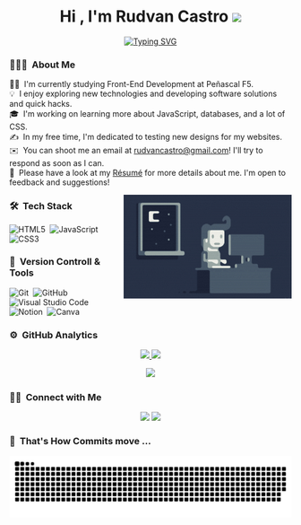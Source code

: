 
<h1 align="center"><b>Hi , I'm Rudvan Castro </b><img src="https://media.giphy.com/media/hvRJCLFzcasrR4ia7z/giphy.gif" width="35"></h1>
<!--  -->
<p align="center">
<a href="https://git.io/typing-svg"><img src="https://readme-typing-svg.herokuapp.com?font=Fira+Code&size=30&pause=1000&center=true&vCenter=true&width=800&lines=Love+to+learn+new+stuffs.;Active+Learner%2FResearcher.;Self-taught+Front-end+developer." alt="Typing SVG" /></a>  
</p>


### 👨🏻‍💻 &nbsp;About Me

👨‍💻 &nbsp;I'm currently studying Front-End Development at Peñascal F5.\
💡 &nbsp;I enjoy exploring new technologies and developing software solutions and quick hacks.\
🎓 &nbsp;I'm working on learning more about JavaScript, databases, and a lot of CSS.\
✍️ &nbsp;In my free time, I'm dedicated to testing new designs for my websites.\
✉️ &nbsp;You can shoot me an email at rudvancastro@gmail.com! I'll try to respond as soon as I can.\
📄 &nbsp;Please have a look at my [Résumé](https://onedrive.live.com/?authkey=%21AKntgUe4LOwU4xA&id=2C11D5C642133C04%213605&cid=2C11D5C642133C04&parId=root&parQt=sharedby&o=OneUp) for more details about me. I'm open to feedback and suggestions!


<img alt="Night Coding" src="https://raw.githubusercontent.com/AVS1508/AVS1508/master/assets/Night-Coding.gif" align="right"/>

### 🛠 &nbsp;Tech Stack

![HTML5](https://img.shields.io/badge/html5-%23E34F26.svg?style=for-the-badge&logo=html5&logoColor=white)&nbsp;
![JavaScript](https://img.shields.io/badge/javascript-%23323330.svg?style=for-the-badge&logo=javascript&logoColor=%23F7DF1E)&nbsp;
![CSS3](https://img.shields.io/badge/css3-%231572B6.svg?style=for-the-badge&logo=css3&logoColor=white)&nbsp;



### 🧰 &nbsp;Version Controll & Tools 

![Git](https://img.shields.io/badge/git-%23F05033.svg?style=for-the-badge&logo=git&logoColor=white)&nbsp;
![GitHub](https://img.shields.io/badge/github-%23121011.svg?style=for-the-badge&logo=github&logoColor=white)&nbsp;
![Visual Studio Code](https://img.shields.io/badge/Visual%20Studio%20Code-0078d7.svg?style=for-the-badge&logo=visual-studio-code&logoColor=white)&nbsp;
![Notion](https://img.shields.io/badge/Notion-%23000000.svg?style=for-the-badge&logo=notion&logoColor=white)&nbsp;
![Canva](https://img.shields.io/badge/Canva-%2300C4CC.svg?style=for-the-badge&logo=Canva&logoColor=white)&nbsp;


### ⚙️ &nbsp;GitHub Analytics

<p align="center">
  <a href="https://github.com/RudvanC">
    <img height="180em" src="https://github-readme-stats-eight-theta.vercel.app/api?username=RudvanC&show_icons=true&theme=algolia&include_all_commits=true&count_private=true"/>
  </a>
  <a href="https://github.com/RudvanC">
    <img height="180em" src="https://github-readme-stats-eight-theta.vercel.app/api/top-langs/?username=RudvanC&layout=compact&langs_count=8&theme=algolia"/>
  </a>
</p>

<p align="center">
  <img height="180em" src="https://github-readme-streak-stats.herokuapp.com/?user=RudvanC&theme=dark&hide_border=true"/>
</p>

### 🤝🏻 &nbsp;Connect with Me

<p align="center">
<a href="https://www.linkedin.com/in/ask2001/"><img src="https://img.shields.io/badge/-Rudvan%20Castro%20Lopez-0077B5?style=flat&logo=Linkedin&logoColor=white"/></a>
<a href="mailto:rudvancastro@gmail.com"><img src="https://img.shields.io/badge/RudvanC-D14836?style=flat&logo=Gmail&logoColor=white"/></a>
</p>

### 🐍 &nbsp;That's How Commits move ...

<div align="center">
  <a href="https://github.com/RudvanC/">
  <img src="https://github.com/1999AZZAR/1999AZZAR/blob/readme/resources/img/grid-snake.svg"
       alt="snake" /></a>
</div>

	
